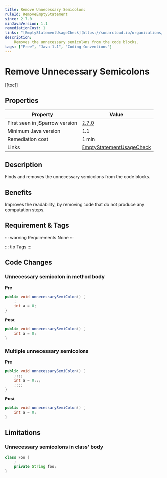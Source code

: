```yaml
---
title: Remove Unnecessary Semicolons
ruleId: RemoveEmptyStatement
since: 2.7.0
minJavaVersion: 1.1
remediationCost: 1
links: "[EmptyStatementUsageCheck](https://sonarcloud.io/organizations/default/rules?open=squid%3AEmptyStatementUsageCheck&rule_key=squid%3AEmptyStatementUsageCheck)"
description:
    Removes the unnecessary semicolons from the code blocks.
tags: ["Free", "Java 1.1", "Coding Conventions"]
---
```


# Remove Unnecessary Semicolons

[[toc]]

## Properties

| Property                        | Value |
| ------------------------------- | ----- |
| First seen in jSparrow version  | [2.7.0](/eclipse/release-notes.html#_2-7-0) |
| Minimum Java version            | 1.1   |
| Remediation cost                | 1 min |
| Links                           | [EmptyStatementUsageCheck](https://sonarcloud.io/organizations/default/rules?open=squid%3AEmptyStatementUsageCheck&rule_key=squid%3AEmptyStatementUsageCheck) |

## Description

Finds and removes the unnecessary semicolons from the code blocks.

## Benefits

Improves the readability, by removing code that do not produce any computation steps.

## Requirement & Tags

::: warning Requirements
None
:::

::: tip Tags
<TagLinks />
:::

## Code Changes

### Unnecessary semicolon in method body

__Pre__

```java
public void unnecessarySemiColon() {
    ;
    int a = 0;
}
```

__Post__
```java
public void unnecessarySemiColon() {
    int a = 0;
}
```

### Multiple unnecessary semicolons

__Pre__

```java
public void unnecessarySemiColon() {
    ;;;;
    int a = 0;;;
    ;;;;
}
```

__Post__
```java
public void unnecessarySemiColon() {
    int a = 0;
}
```

## Limitations

### Unnecessary semicolons in class' body
```java
class Foo {
    ;
    private String foo;
}
```

<VersionNotice />

